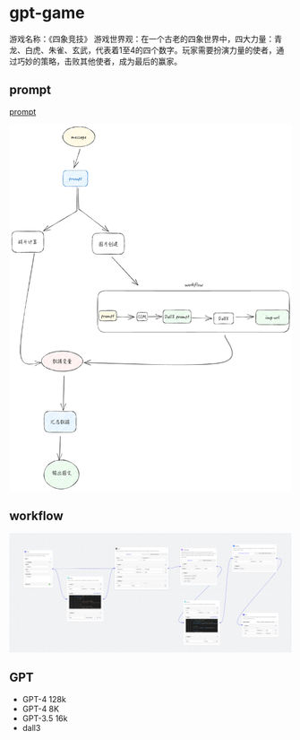 # gpt-game

游戏名称：《四象竞技》
游戏世界观：在一个古老的四象世界中，四大力量：青龙、白虎、朱雀、玄武，代表着1至4的四个数字。玩家需要扮演力量的使者，通过巧妙的策略，击败其他使者，成为最后的赢家。

## prompt 

[prompt](base.prompt.md)

![flow](flow.png)

## workflow 

![workflow](./workflow/workflow-gpt-game.png)

## GPT  
- GPT-4 128k
- GPT-4 8K
- GPT-3.5 16k
- dall3

